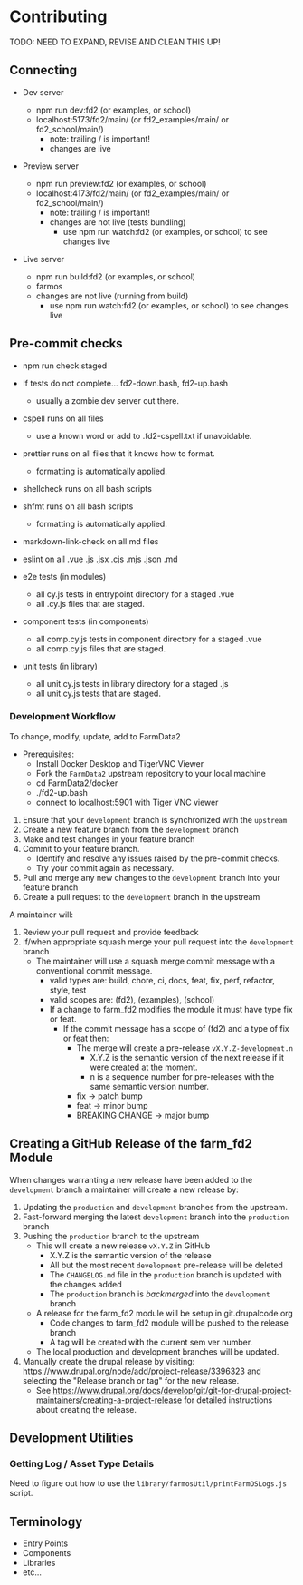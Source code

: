 # Contributing

TODO: NEED TO EXPAND, REVISE AND CLEAN THIS UP!

## Connecting

- Dev server

  - npm run dev:fd2 (or examples, or school)
  - localhost:5173/fd2/main/ (or fd2_examples/main/ or fd2_school/main/)
    - note: trailing / is important!
    - changes are live

- Preview server

  - npm run preview:fd2 (or examples, or school)
  - localhost:4173/fd2/main/ (or fd2_examples/main/ or fd2_school/main/)
    - note: trailing / is important!
    - changes are not live (tests bundling)
      - use npm run watch:fd2 (or examples, or school) to see changes live

- Live server

  - npm run build:fd2 (or examples, or school)
  - farmos
  - changes are not live (running from build)
    - use npm run watch:fd2 (or examples, or school) to see changes live

## Pre-commit checks

- npm run check:staged
- If tests do not complete... fd2-down.bash, fd2-up.bash

  - usually a zombie dev server out there.

- cspell runs on all files
  - use a known word or add to .fd2-cspell.txt if unavoidable.
- prettier runs on all files that it knows how to format.
  - formatting is automatically applied.
- shellcheck runs on all bash scripts
- shfmt runs on all bash scripts
  - formatting is automatically applied.
- markdown-link-check on all md files
- eslint on all .vue .js .jsx .cjs .mjs .json .md
- e2e tests (in modules)
  - all cy.js tests in entrypoint directory for a staged .vue
  - all .cy.js files that are staged.
- component tests (in components)
  - all comp.cy.js tests in component directory for a staged .vue
  - all comp.cy.js files that are staged.
- unit tests (in library)
  - all unit.cy.js tests in library directory for a staged .js
  - all unit.cy.js tests that are staged.

### Development Workflow

To change, modify, update, add to FarmData2

- Prerequisites:
  - Install Docker Desktop and TigerVNC Viewer
  - Fork the `FarmData2` upstream repository to your local machine
  - cd FarmData2/docker
  - ./fd2-up.bash
  - connect to localhost:5901 with Tiger VNC viewer

1. Ensure that your `development` branch is synchronized with the `upstream`
2. Create a new feature branch from the `development` branch
3. Make and test changes in your feature branch
4. Commit to your feature branch.
   - Identify and resolve any issues raised by the pre-commit checks.
   - Try your commit again as necessary.
5. Pull and merge any new changes to the `development` branch into your feature branch
6. Create a pull request to the `development` branch in the upstream

A maintainer will:

1. Review your pull request and provide feedback
2. If/when appropriate squash merge your pull request into the `development` branch
   - The maintainer will use a squash merge commit message with a conventional commit message.
     - valid types are: build, chore, ci, docs, feat, fix, perf, refactor, style, test
     - valid scopes are: (fd2), (examples), (school)
     - If a change to farm_fd2 modifies the module it must have type fix or feat.
       - If the commit message has a scope of (fd2) and a type of fix or feat then:
         - The merge will create a pre-release `vX.Y.Z-development.n`
           - X.Y.Z is the semantic version of the next release if it were created at the moment.
           - n is a sequence number for pre-releases with the same semantic version number.
         - fix -> patch bump
         - feat -> minor bump
         - BREAKING CHANGE -> major bump

## Creating a GitHub Release of the farm_fd2 Module

When changes warranting a new release have been added to the `development` branch a maintainer will create a new release by:

1. Updating the `production` and `development` branches from the upstream.
2. Fast-forward merging the latest `development` branch into the `production` branch
3. Pushing the `production` branch to the upstream
   - This will create a new release `vX.Y.Z` in GitHub
     - X.Y.Z is the semantic version of the release
     - All but the most recent `development` pre-release will be deleted
     - The `CHANGELOG.md` file in the `production` branch is updated with the changes added
     - The `production` branch is _backmerged_ into the `development` branch
   - A release for the farm_fd2 module will be setup in git.drupalcode.org
     - Code changes to farm_fd2 module will be pushed to the release branch
     - A tag will be created with the current sem ver number.
   - The local production and development branches will be updated.
4. Manually create the drupal release by visiting: <https://www.drupal.org/node/add/project-release/3396323> and selecting the "Release branch or tag" for the new release.
   - See <https://www.drupal.org/docs/develop/git/git-for-drupal-project-maintainers/creating-a-project-release> for detailed instructions about creating the release.

## Development Utilities

### Getting Log / Asset Type Details

Need to figure out how to use the `library/farmosUtil/printFarmOSLogs.js` script.

## Terminology

- Entry Points
- Components
- Libraries
- etc...